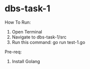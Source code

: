 # dbs-task-1
How To Run:
1. Open Terminal
2. Navigate to dbs-task-1/src
3. Run this command: go run test-1.go

Pre-req:
1. Install Golang
